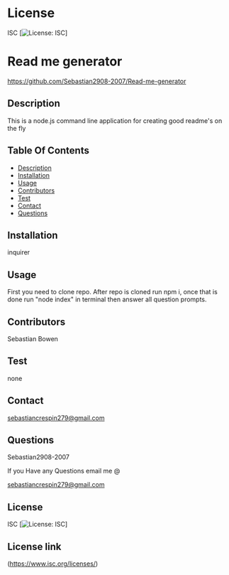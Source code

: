 # License
 ISC
[![License: ISC](https://img.shields.io/badge/License-ISC-blue.svg)]
                 
      

# Read me generator
 https://github.com/Sebastian2908-2007/Read-me-generator
 ## Description

This is a node.js command line application for creating good readme's on the fly
    
 ## Table Of Contents
* [Description](#description)
* [Installation](#installation)
* [Usage](#usage)
* [Contributors](#contributors)
* [Test](#test)
* [Contact](#contact)
* [Questions](#questions)
    
 ## Installation

inquirer

## Usage
 First you need to clone repo. After repo is cloned run npm i, once that is done run "node index" in terminal then answer all question prompts.

 ## Contributors

  Sebastian Bowen

 ## Test 

 none
    
## Contact

 sebastiancrespin279@gmail.com

## Questions

 Sebastian2908-2007

If you Have any Questions email me @

sebastiancrespin279@gmail.com


## License
ISC 
[![License: ISC](https://img.shields.io/badge/License-ISC-blue.svg)]

## License link
(https://www.isc.org/licenses/) 


